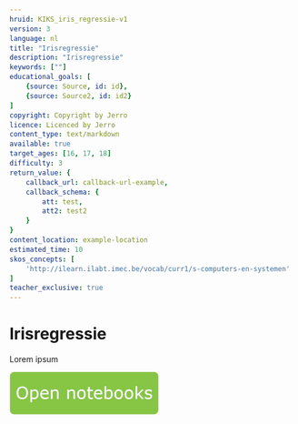 ```yaml
---
hruid: KIKS_iris_regressie-v1
version: 3
language: nl
title: "Irisregressie"
description: "Irisregressie"
keywords: [""]
educational_goals: [
    {source: Source, id: id}, 
    {source: Source2, id: id2}
]
copyright: Copyright by Jerro
licence: Licenced by Jerro
content_type: text/markdown
available: true
target_ages: [16, 17, 18]
difficulty: 3
return_value: {
    callback_url: callback-url-example,
    callback_schema: {
        att: test,
        att2: test2
    }
}
content_location: example-location
estimated_time: 10
skos_concepts: [
    'http://ilearn.ilabt.imec.be/vocab/curr1/s-computers-en-systemen'
]
teacher_exclusive: true
---
```


# Irisregressie
Lorem ipsum

[![](embed/Knop.png "Knop")](https://kiks.ilabt.imec.be/jupyterhub/?id=1910 "Irisregressie")